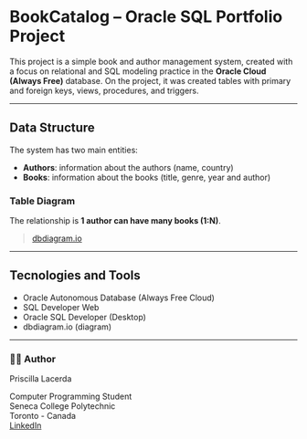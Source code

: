 # BookCatalog – Oracle SQL Portfolio Project

This project is a simple book and author management system, created with a focus on relational and SQL modeling practice in the **Oracle Cloud (Always Free)** database.
On the project, it was created tables with primary and foreign keys, views, procedures, and triggers.

---

## Data Structure
The system has two main entities:

- **Authors**: information about the authors (name, country)
- **Books**: information about the books (title, genre, year and author)

### Table Diagram 

The relationship is **1 author can have many books (1:N)**.

> [dbdiagram.io](https://dbdiagram.io/d/library-686c598ef413ba3508b7f8cb)

---

## Tecnologies and Tools

- Oracle Autonomous Database (Always Free Cloud)
- SQL Developer Web
- Oracle SQL Developer (Desktop)
- dbdiagram.io (diagram)

---

### **👩‍💻 Author** 
Priscilla Lacerda 
 
Computer Programming Student  
Seneca College Polytechnic  
Toronto - Canada  
[LinkedIn](https://www.linkedin.com/in/priscilla-lacerda) 
